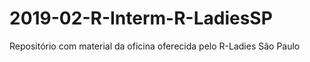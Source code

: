 # 2019-02-R-Interm-R-LadiesSP
Repositório com material da oficina oferecida pelo R-Ladies São Paulo
